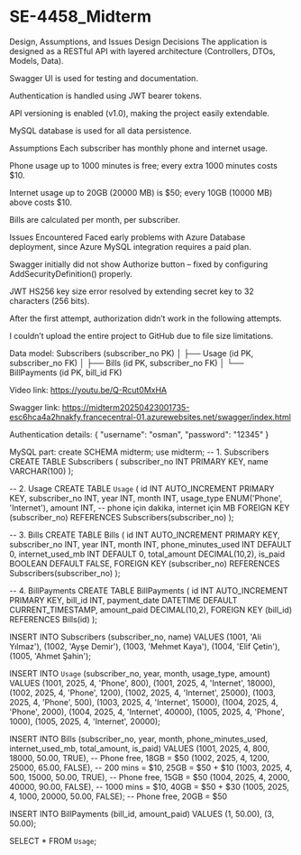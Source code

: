# SE-4458_Midterm
Design, Assumptions, and Issues
Design Decisions
The application is designed as a RESTful API with layered architecture (Controllers, DTOs, Models, Data).

Swagger UI is used for testing and documentation.

Authentication is handled using JWT bearer tokens.

API versioning is enabled (v1.0), making the project easily extendable.

MySQL database is used for all data persistence.

Assumptions
Each subscriber has monthly phone and internet usage.

Phone usage up to 1000 minutes is free; every extra 1000 minutes costs $10.

Internet usage up to 20GB (20000 MB) is $50; every 10GB (10000 MB) above costs $10.

Bills are calculated per month, per subscriber.

Issues Encountered
Faced early problems with Azure Database deployment, since Azure MySQL integration requires a paid plan.

Swagger initially did not show Authorize button – fixed by configuring AddSecurityDefinition() properly.

JWT HS256 key size error resolved by extending secret key to 32 characters (256 bits).

After the first attempt, authorization didn’t work in the following attempts.

I couldn’t upload the entire project to GitHub due to file size limitations.

Data model:
Subscribers (subscriber_no PK)
│
├── Usage (id PK, subscriber_no FK)
│
├── Bills (id PK, subscriber_no FK)
│
└── BillPayments (id PK, bill_id FK)


Video link: https://youtu.be/Q-Rcut0MxHA

Swagger link: https://midterm20250423001735-esc6hca4a2hnakfy.francecentral-01.azurewebsites.net/swagger/index.html

Authentication details:
{
  "username": "osman",
  "password": "12345"
}

MySQL part:
create SCHEMA midterm;
use midterm;
-- 1. Subscribers
CREATE TABLE Subscribers (
    subscriber_no INT PRIMARY KEY,
    name VARCHAR(100)
);

-- 2. Usage
CREATE TABLE `Usage` (
    id INT AUTO_INCREMENT PRIMARY KEY,
    subscriber_no INT,
    year INT,
    month INT,
    usage_type ENUM('Phone', 'Internet'),
    amount INT, -- phone için dakika, internet için MB
    FOREIGN KEY (subscriber_no) REFERENCES Subscribers(subscriber_no)
);

-- 3. Bills
CREATE TABLE Bills (
    id INT AUTO_INCREMENT PRIMARY KEY,
    subscriber_no INT,
    year INT,
    month INT,
    phone_minutes_used INT DEFAULT 0,
    internet_used_mb INT DEFAULT 0,
    total_amount DECIMAL(10,2),
    is_paid BOOLEAN DEFAULT FALSE,
    FOREIGN KEY (subscriber_no) REFERENCES Subscribers(subscriber_no)
);

-- 4. BillPayments
CREATE TABLE BillPayments (
    id INT AUTO_INCREMENT PRIMARY KEY,
    bill_id INT,
    payment_date DATETIME DEFAULT CURRENT_TIMESTAMP,
    amount_paid DECIMAL(10,2),
    FOREIGN KEY (bill_id) REFERENCES Bills(id)
);

INSERT INTO Subscribers (subscriber_no, name) VALUES
(1001, 'Ali Yılmaz'),
(1002, 'Ayşe Demir'),
(1003, 'Mehmet Kaya'),
(1004, 'Elif Çetin'),
(1005, 'Ahmet Şahin');

INSERT INTO `Usage` (subscriber_no, year, month, usage_type, amount) VALUES
(1001, 2025, 4, 'Phone', 800),
(1001, 2025, 4, 'Internet', 18000),
(1002, 2025, 4, 'Phone', 1200),
(1002, 2025, 4, 'Internet', 25000),
(1003, 2025, 4, 'Phone', 500),
(1003, 2025, 4, 'Internet', 15000),
(1004, 2025, 4, 'Phone', 2000),
(1004, 2025, 4, 'Internet', 40000),
(1005, 2025, 4, 'Phone', 1000),
(1005, 2025, 4, 'Internet', 20000);

INSERT INTO Bills (subscriber_no, year, month, phone_minutes_used, internet_used_mb, total_amount, is_paid) VALUES
(1001, 2025, 4, 800, 18000, 50.00, TRUE),         -- Phone free, 18GB = $50
(1002, 2025, 4, 1200, 25000, 65.00, FALSE),       -- 200 mins = $10, 25GB = $50 + $10
(1003, 2025, 4, 500, 15000, 50.00, TRUE),         -- Phone free, 15GB = $50
(1004, 2025, 4, 2000, 40000, 90.00, FALSE),       -- 1000 mins = $10, 40GB = $50 + $30
(1005, 2025, 4, 1000, 20000, 50.00, FALSE);       -- Phone free, 20GB = $50

INSERT INTO BillPayments (bill_id, amount_paid) VALUES
(1, 50.00),
(3, 50.00);

SELECT * FROM `Usage`;
